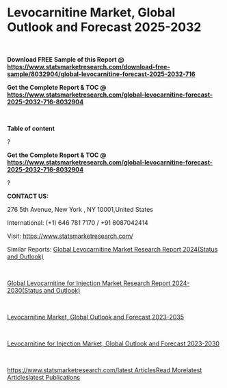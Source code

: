 <h1>Levocarnitine Market, Global Outlook and Forecast 2025-2032</h1><br/><p><strong>Download FREE Sample of this Report @ <a href="https://www.statsmarketresearch.com/download-free-sample/8032904/global-levocarnitine-forecast-2025-2032-716">https://www.statsmarketresearch.com/download-free-sample/8032904/global-levocarnitine-forecast-2025-2032-716</a></strong></p>
 
 
 
 <div><b>Get the Complete Report & TOC @ <a href="https://www.statsmarketresearch.com/global-levocarnitine-forecast-2025-2032-716-8032904">https://www.statsmarketresearch.com/global-levocarnitine-forecast-2025-2032-716-8032904</a></b></div>
 
 
 
 <p><br />
 
 <b>Table of content</b></p>
 
 
 
 <p>? </p>
 
 
 
 <div><b>Get the Complete Report & TOC @ <a href="https://www.statsmarketresearch.com/global-levocarnitine-forecast-2025-2032-716-8032904">https://www.statsmarketresearch.com/global-levocarnitine-forecast-2025-2032-716-8032904</a></b></div>
 
 
 
 <p>? </p>
 
 
 
 <p><b>CONTACT US:</b><br />
 
 276 5th Avenue, New York , NY 10001,United States<br />
 
 International: (+1) 646 781 7170 / +91 8087042414<br />
 
 Visit: <a href="https://www.statsmarketresearch.com/">https://www.statsmarketresearch.com/</a><br />
 
 Similar Reports: <a href="https://www.statsmarketresearch.com/global-levocarnitine-forecast-2025-2032-716-8032904">Global Levocarnitine Market Research Report 2024(Status and Outlook)</a><br />
 
 <br />
 
 <a href="https://www.statsmarketresearch.com/global-levocarnitine-forecast-2025-2032-716-8032904">Global Levocarnitine for Injection Market Research Report 2024-2030(Status and Outlook)</a><br />
 
 <br />
 
 <a href="https://www.statsmarketresearch.com/global-levocarnitine-forecast-2025-2032-716-8032904">Levocarnitine Market, Global Outlook and Forecast 2023-2035</a><br />
 
 <br />
 
 <a href="https://www.statsmarketresearch.com/global-levocarnitine-forecast-2025-2032-716-8032904">Levocarnitine for Injection Market, Global Outlook and Forecast 2023-2030</a><br />
 
 <br />
 
 <a href="https://gyeongbokgung.com">https://www.statsmarketresearch.com/</a><a href="https://hallyeomaritime.com">latest Articles</a><a href="https://jingwansa.com">Read More</a><a href="https://nguoiviet.jp/">latest Articles</a><a href="https://www.intelmarketresearch.com/">latest Publications</a></p>